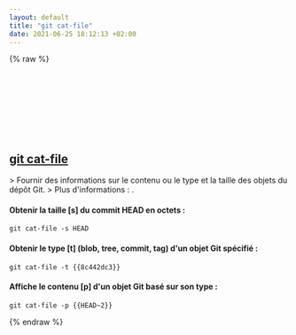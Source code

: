 ```yaml
---
layout: default
title: "git cat-file"
date: 2021-06-25 18:12:13 +02:00
---
```

{% raw %}
<h2 id="git-cat-file">
  <a href="/fr/common/git-cat-file.html">git cat-file</a> <a href="#git-cat-file"><svg class="icon">
    <use href="/assets/images/unicode_sprite.svg#link" />
  </svg></a>
</h2>
> Fournir des informations sur le contenu ou le type et la taille des objets du dépôt Git.
> Plus d'informations : <https://git-scm.com/docs/git-cat-file>.

#### Obtenir la taille [s] du commit HEAD en octets :
```shell
git cat-file -s HEAD
```
#### Obtenir le type [t] (blob, tree, commit, tag) d'un objet Git spécifié :
```shell
git cat-file -t {{8c442dc3}}
```
#### Affiche le contenu [p] d'un objet Git basé sur son type :
```shell
git cat-file -p {{HEAD~2}}
```
{% endraw %}